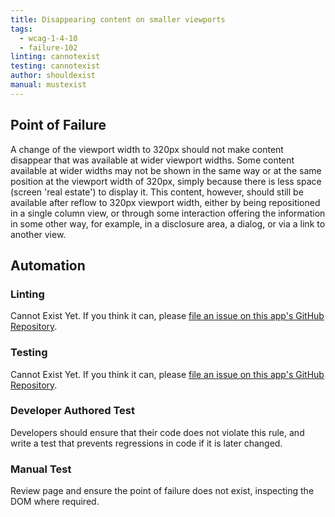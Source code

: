 ```yaml
---
title: Disappearing content on smaller viewports
tags: 
  - wcag-1-4-10
  - failure-102
linting: cannotexist
testing: cannotexist
author: shouldexist
manual: mustexist
---
```


## Point of Failure

A change of the viewport width to 320px should not make content disappear that was available at wider viewport widths. Some content available at wider widths may not be shown in the same way or at the same position at the viewport width of 320px, simply because there is less space (screen 'real estate') to display it. This content, however, should still be available after reflow to 320px viewport width, either by being repositioned in a single column view, or through some interaction offering the information in some other way, for example, in a disclosure area, a dialog, or via a link to another view.

## Automation

### Linting

Cannot Exist Yet. If you think it can, please [file an issue on this app's GitHub Repository](https://github.com/MelSumner/a11y-automation/issues).

### Testing

Cannot Exist Yet. If you think it can, please [file an issue on this app's GitHub Repository](https://github.com/MelSumner/a11y-automation/issues).

### Developer Authored Test

Developers should ensure that their code does not violate this rule, and write a test that prevents regressions in code if it is later changed.

### Manual Test

Review page and ensure the point of failure does not exist, inspecting the DOM where required.
